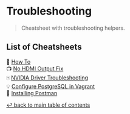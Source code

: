 # Troubleshooting
> Cheatsheet with troubleshooting helpers.

## List of Cheatsheets


:scroll: [How To](how-to.md)\
:tv: [No HDMI Output Fix](no-hdmi-output-fix.md)\
:mahjong: [NVIDIA Driver Troubleshooting](nvidia-driver-troubleshooting.md)\
:bulb: [Configure PostgreSQL in Vagrant](configure-postgre-sql-in-vagrant.md)\
:postal_horn: [Installing Postman](installing-postman.md)

[↩ back to main table of contents](../README.md#main-table-of-contents)
